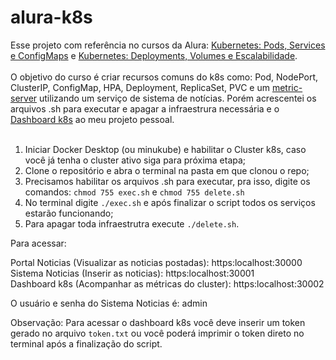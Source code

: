 # alura-k8s

Esse projeto com referência no cursos da Alura: [Kubernetes: Pods, Services e ConfigMaps](https://cursos.alura.com.br/course/kubernetes-pods-services-configmap) e [Kubernetes: Deployments, Volumes e Escalabilidade](https://cursos.alura.com.br/course/kubernetes-deployments-volumes-escalabilidade). <br/> <br/>
O objetivo do curso é criar recursos comuns do k8s como: Pod, NodePort, ClusterIP, ConfigMap, HPA, Deployment, ReplicaSet, PVC e um [metric-server](https://github.com/kubernetes-sigs/metrics-server) utilizando um serviço de sistema de notícias.
Porém acrescentei os arquivos .sh para executar e apagar a infraestrura necessária e o [Dashboard k8s](https://kubernetes.io/docs/tasks/access-application-cluster/web-ui-dashboard/) ao meu projeto pessoal. <br/> <br/>

1. Iniciar Docker Desktop (ou minukube) e habilitar o Cluster k8s, caso você já tenha o cluster ativo siga para próxima etapa;
2. Clone o repositório e abra o terminal na pasta em que clonou o repo;
3. Precisamos habilitar os arquivos .sh para executar, pra isso, digite os comandos: ```chmod 755 exec.sh``` e ```chmod 755 delete.sh```
4. No terminal digite ```./exec.sh``` e após finalizar o script todos os serviços estarão funcionando;
5. Para apagar toda infraestrutra execute ```./delete.sh```. <br/>

Para acessar: <br/>

Portal Noticias (Visualizar as noticias postadas): https:localhost:30000 <br/>
Sistema Noticias (Inserir as noticias): https:localhost:30001 <br/>
Dashboard k8s (Acompanhar as métricas do cluster): https:localhost:30002 <br/>

O usuário e senha do Sistema Noticias é: admin 

Observação: Para acessar o dashboard k8s você deve inserir um token gerado no arquivo ```token.txt``` ou você poderá imprimir o token direto no terminal após a finalização do script.
